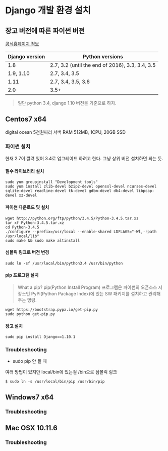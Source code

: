 # Django 개발 환경 설치

## 장고 버전에 따른 파이썬 버전

[공식홈페이지 정보](https://docs.djangoproject.com/en/1.10/faq/install/#faq-python-version-support)


| Django version | Python versions                                 |
| ---            | ---                                             |
| 1.8            | 2.7, 3.2 (until the end of 2016), 3.3, 3.4, 3.5 |
| 1.9, 1.10      | 2.7, 3.4, 3.5                                   |
| 1.11           | 2.7, 3.4, 3.5, 3.6                              |
| 2.0            | 3.5+                                            |

> 일단 python 3.4, django 1.10 버전을 기준으로 하자.

## Centos7 x64

digital ocean 5천원짜리 서버 RAM 512MB, 1CPU, 20GB SSD

### 파이썬 설치

현재 2.7이 깔려 있어 3.4로 업그레이드 하려고 한다. 그냥 상위 버전 설치하면 되는 듯.

#### 필수 라이브러리 설치

```
sudo yum groupinstall "Development tools"
sudo yum install zlib-devel bzip2-devel openssl-devel ncurses-devel sqlite-devel readline-devel tk-devel gdbm-devel db4-devel libpcap-devel xz-devel
```

#### 파이썬 다운로드 및 설치

```
wget http://python.org/ftp/python/3.4.5/Python-3.4.5.tar.xz
tar xf Python-3.4.5.tar.xz
cd Python-3.4.5
./configure --prefix=/usr/local --enable-shared LDFLAGS="-Wl,-rpath /usr/local/lib"
sudo make && sudo make altinstall
```

#### 심볼릭 링크로 버전 변경

```
sudo ln -sf /usr/local/bin/python3.4 /usr/bin/python
```

#### pip 프로그램 설치

> What a pip? pip(Python Install Program) 프로그램은 파이썬의 오픈소스 저장소인 PyPi(Python Package Index)에 있는 SW 패키지를 설치하고 관리해주는 명령.

```
wget https://bootstrap.pypa.io/get-pip.py
sudo python get-pip.py
```

#### 장고 설치

```
sudo pip install Django==1.10.1
```

### Troubleshooting

* sudo pip 안 될 때

여러 방법이 있지만 local/bin에 있는걸 /bin으로 심볼릭 링크

```
$ sudo ln -s /usr/local/bin/pip /usr/bin/pip
```

## Windows7 x64

### Troubleshooting

## Mac OSX 10.11.6

### Troubleshooting
